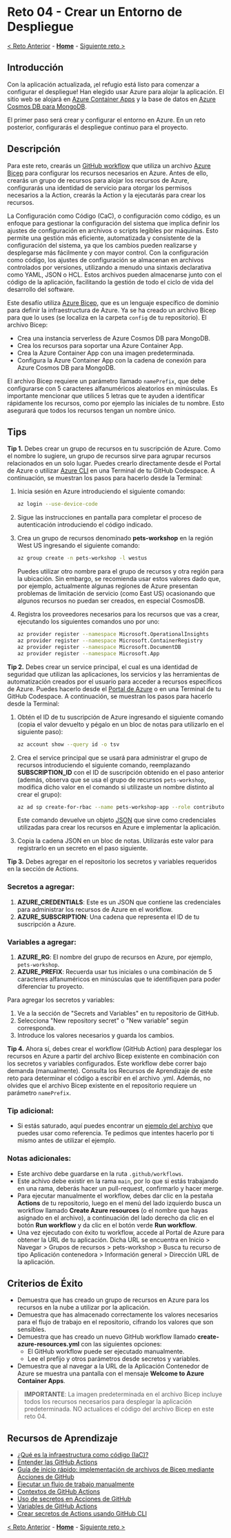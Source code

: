 # Reto 04 - Crear un Entorno de Despliegue

[< Reto Anterior](./Challenge-03.md) - **[Home](../README.md)** - [Siguiente reto >](./Challenge-05.md)

## Introducción

Con la aplicación actualizada, ¡el refugio está listo para comenzar a configurar el despliegue! Han elegido usar Azure para alojar la aplicación. El sitio web se alojará en [Azure Container Apps](https://learn.microsoft.com/es-es/azure/container-apps/overview) y la base de datos en [Azure Cosmos DB para MongoDB](https://learn.microsoft.com/es-es/azure/cosmos-db/mongodb/introduction).

El primer paso será crear y configurar el entorno en Azure. En un reto posterior, configurarás el despliegue continuo para el proyecto.

## Descripción

Para este reto, crearás un [GitHub workflow](https://docs.github.com/es/actions/learn-github-actions/understanding-github-actions) que utiliza un archivo [Azure Bicep](https://learn.microsoft.com/es-es/azure/azure-resource-manager/bicep/overview?tabs=bicep) para configurar los recursos necesarios en Azure. Antes de ello, crearás un grupo de recursos para alojar los recursos de Azure, configurarás una identidad de servicio para otorgar los permisos necesarios a la Action, crearás la Action y la ejecutarás para crear los recursos.

La Configuración como Código (CaC), o configuración como código, es un enfoque para gestionar la configuración del sistema que implica definir los ajustes de configuración en archivos o scripts legibles por máquinas. Esto permite una gestión más eficiente, automatizada y consistente de la configuración del sistema, ya que los cambios pueden realizarse y desplegarse más fácilmente y con mayor control. Con la configuración como código, los ajustes de configuración se almacenan en archivos controlados por versiones, utilizando a menudo una sintaxis declarativa como YAML, JSON o HCL. Estos archivos pueden almacenarse junto con el código de la aplicación, facilitando la gestión de todo el ciclo de vida del desarrollo del software.

Este desafío utiliza [Azure Bicep](https://learn.microsoft.com/es-es/azure/azure-resource-manager/bicep/overview?tabs=bicep), que es un lenguaje específico de dominio para definir la infraestructura de Azure. Ya se ha creado un archivo Bicep para que lo uses (se localiza en la carpeta `config` de tu repositorio). El archivo Bicep:

- Crea una instancia serverless de Azure Cosmos DB para MongoDB.
- Crea los recursos para soportar una Azure Container App.
- Crea la Azure Container App con una imagen predeterminada.
- Configura la Azure Container App con la cadena de conexión para Azure Cosmos DB para MongoDB.

El archivo Bicep requiere un parámetro llamado `namePrefix`, que debe configurarse con 5 caracteres alfanuméricos aleatorios en minúsculas. Es importante mencionar que utilices 5 letras que te ayuden a identificar rápidamente los recursos, como por ejemplo las iniciales de tu nombre. Esto asegurará que todos los recursos tengan un nombre único.

## Tips

**Tip 1.** Debes crear un grupo de recursos en tu suscripción de Azure. Como el nombre lo sugiere, un grupo de recursos sirve para agrupar recursos relacionados en un solo lugar. Puedes crearlo directamente desde el Portal de Azure o utilizar [Azure CLI](https://learn.microsoft.com/en-us/cli/azure/what-is-azure-cli) en una Terminal de tu GitHub Codespace. A continuación, se muestran los pasos para hacerlo desde la Terminal:

1. Inicia sesión en Azure introduciendo el siguiente comando:

    ```bash
    az login --use-device-code
    ```

2. Sigue las instrucciones en pantalla para completar el proceso de autenticación introduciendo el código indicado.

3. Crea un grupo de recursos denominado **pets-workshop** en la región West US ingresando el siguiente comando:

    ```bash
    az group create -n pets-workshop -l westus
    ```

    Puedes utilizar otro nombre para el grupo de recursos y otra región para la ubicación. Sin embargo, se recomienda usar estos valores dado que, por ejemplo, actualmente algunas regiones de Azure presentan problemas de limitación de servicio (como East US) ocasionando que algunos recursos no puedan ser creados, en especial CosmosDB.

4. Registra los proveedores necesarios para los recursos que vas a crear, ejecutando los siguientes comandos uno por uno:

    ```bash
    az provider register --namespace Microsoft.OperationalInsights
    az provider register --namespace Microsoft.ContainerRegistry
    az provider register --namespace Microsoft.DocumentDB
    az provider register --namespace Microsoft.App
    ```

**Tip 2.** Debes crear un service principal, el cual es una identidad de seguridad que utilizan las aplicaciones, los servicios y las herramientas de automatización creados por el usuario para acceder a recursos específicos de Azure. Puedes hacerlo desde el [Portal de Azure](https://jiasli.github.io/azure-notes/aad/Service-Principal-portal.html) o en una Terminal de tu GitHub Codespace. A continuación, se muestran los pasos para hacerlo desde la Terminal:

1. Obtén el ID de tu suscripción de Azure ingresando el siguiente comando (copia el valor devuelto y pégalo en un bloc de notas para utilizarlo en el siguiente paso):

    ```bash
    az account show --query id -o tsv
    ```

2. Crea el service principal que se usará para administrar el grupo de recursos introduciendo el siguiente comando, reemplazando **SUBSCRIPTION_ID** con el ID de suscripción obtenido en el paso anterior (además, observa que se usa el grupo de recursos `pets-workshop`, modifica dicho valor en el comando si utilizaste un nombre distinto al crear el grupo):

    ```bash
    az ad sp create-for-rbac --name pets-workshop-app --role contributor --scopes /subscriptions/SUBSCRIPTION_ID/resourceGroups/pets-workshop --sdk-auth
    ```

    Este comando devuelve un objeto [JSON](https://en.wikipedia.org/wiki/JSON) que sirve como credenciales utilizadas para crear los recursos en Azure e implementar la aplicación.

3. Copia la cadena JSON en un bloc de notas. Utilizarás este valor para registrarlo en un secreto en el paso siguiente.

**Tip 3.** Debes agregar en el repositorio los secretos y variables requeridos en la sección de Actions.

### Secretos a agregar:
1. **AZURE_CREDENTIALS**: Este es un JSON que contiene las credenciales para administrar los recursos de Azure en el workflow.
2. **AZURE_SUBSCRIPTION**: Una cadena que representa el ID de tu suscripción a Azure.

### Variables a agregar:
1. **AZURE_RG**: El nombre del grupo de recursos en Azure, por ejemplo, `pets-workshop`.
2. **AZURE_PREFIX**: Recuerda usar tus iniciales o una combinación de 5 caracteres alfanuméricos en minúsculas que te identifiquen para poder diferenciar tu proyecto.

Para agregar los secretos y variables:
1. Ve a la sección de "Secrets and Variables" en tu repositorio de GitHub.
2. Selecciona "New repository secret" o "New variable" según corresponda.
3. Introduce los valores necesarios y guarda los cambios.

**Tip 4.**
Ahora sí, debes crear el workflow (GitHub Action) para desplegar los recursos en Azure a partir del archivo Bicep existente en combinación con los secretos y variables configurados. Este workflow debe correr bajo demanda (manualmente). Consulta los Recursos de Aprendizaje de este reto para determinar el código a escribir en el archivo .yml. Además, no olvides que el archivo Bicep existente en el repositorio requiere un parámetro `namePrefix`.

### Tip adicional:
- Si estás saturado, aquí puedes encontrar un [ejemplo del archivo](https://gist.github.com/luislogosmx/ad8c3a1d3bc6659fa445541ca2851248) que puedes usar como referencia. Te pedimos que intentes hacerlo por ti mismo antes de utilizar el ejemplo.

### Notas adicionales:
- Este archivo debe guardarse en la ruta `.github/workflows`.
- Este achivo debe existir en la rama `main`, por lo que si estás trabajando en una rama, deberás hacer un pull-request, confirmarlo y hacer merge.
- Para ejecutar manualmente el workflow, debes dar clic en la pestaña **Actions** de tu repositorio, luego en el menú del lado izquierdo busca un workflow llamado **Create Azure resources** (o el nombre que hayas asignado en el archivo), a continuación del lado derecho da clic en el botón **Run workflow** y da clic en el botón verde **Run workflow**. 
- Una vez ejecutado con éxito tu workflow, accede al Portal de Azure para obtener la URL de tu aplicación. Dicha URL se encuentra en Inicio > Navegar > Grupos de recursos > pets-workshop > Busca tu recurso de tipo Aplicación contenedora > Información general > Dirección URL de la aplicación.

## Criterios de Éxito

- Demuestra que has creado un grupo de recursos en Azure para los recursos en la nube a utilizar por la aplicación.
- Demuestra que has almacenado correctamente los valores necesarios para el flujo de trabajo en el repositorio, cifrando los valores que son sensibles.
- Demuestra que has creado un nuevo GitHub workflow llamado **create-azure-resources.yml** con las siguientes opciones:
  - El GitHub workflow puede ser ejecutado manualmente.
  - Lee el prefijo y otros parámetros desde secretos y variables.
- Demuestra que al navegar a la URL de la Aplicación Contenedor de Azure se muestra una pantalla con el mensaje **Welcome to Azure Container Apps**.

> **IMPORTANTE**: La imagen predeterminada en el archivo Bicep incluye todos los recursos necesarios para desplegar la aplicación predeterminada. NO actualices el código del archivo Bicep en este reto 04. 

## Recursos de Aprendizaje

- [¿Qué es la infraestructura como código (IaC)?](https://learn.microsoft.com/es-es/devops/deliver/what-is-infrastructure-as-code)
- [Entender las GitHub Actions](https://docs.github.com/es/actions/learn-github-actions/understanding-github-actions)
- [Guía de inicio rápido: implementación de archivos de Bicep mediante Acciones de GitHub](https://learn.microsoft.com/es-es/azure/azure-resource-manager/bicep/deploy-github-actions?tabs=CLI%2Cuserlevel)
- [Ejecutar un flujo de trabajo manualmente](https://docs.github.com/es/actions/using-workflows/manually-running-a-workflow)
- [Contextos de GitHub Actions](https://docs.github.com/es/actions/learn-github-actions/contexts)
- [Uso de secretos en Acciones de GitHub](https://docs.github.com/es/actions/security-guides/using-secrets-in-github-actions)
- [Variables de GitHub Actions](https://docs.github.com/es/actions/learn-github-actions/variables)
- [Crear secretos de Actions usando GitHub CLI](https://cli.github.com/manual/gh_secret_set)



[< Reto Anterior](./Challenge-03.md) - **[Home](../README.md)** - [Siguiente reto >](./Challenge-05.md)